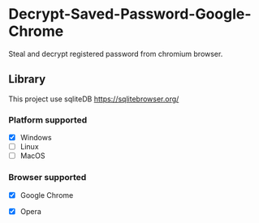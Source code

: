 # Decrypt-Saved-Password-Google-Chrome
Steal and decrypt registered password from chromium browser.

## Library
This project use sqliteDB https://sqlitebrowser.org/

### Platform supported
- [x] Windows
- [ ] Linux
- [ ] MacOS

### Browser supported
- [x] Google Chrome
- [x] Opera



